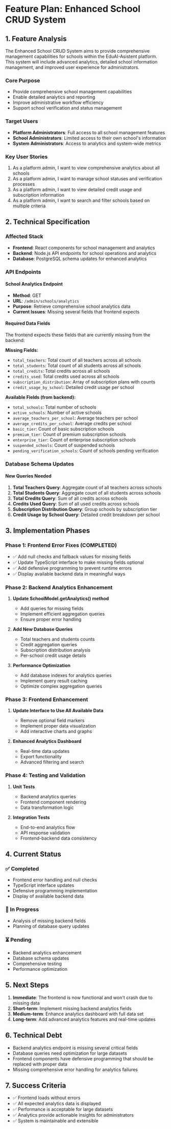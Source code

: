 # Feature Plan: Enhanced School CRUD System

## 1. Feature Analysis

The Enhanced School CRUD System aims to provide comprehensive management capabilities for schools within the EduAI-Asistent platform. This system will include advanced analytics, detailed school information management, and improved user experience for administrators.

### Core Purpose
- Provide comprehensive school management capabilities
- Enable detailed analytics and reporting
- Improve administrative workflow efficiency
- Support school verification and status management

### Target Users
- **Platform Administrators**: Full access to all school management features
- **School Administrators**: Limited access to their own school's information
- **System Administrators**: Access to analytics and system-wide metrics

### Key User Stories
1. As a platform admin, I want to view comprehensive analytics about all schools
2. As a platform admin, I want to manage school statuses and verification processes
3. As a platform admin, I want to view detailed credit usage and subscription information
4. As a platform admin, I want to search and filter schools based on multiple criteria

## 2. Technical Specification

### Affected Stack
- **Frontend**: React components for school management and analytics
- **Backend**: Node.js API endpoints for school operations and analytics
- **Database**: PostgreSQL schema updates for enhanced analytics

### API Endpoints

#### School Analytics Endpoint
- **Method**: GET
- **URL**: `/admin/schools/analytics`
- **Purpose**: Retrieve comprehensive school analytics data
- **Current Issues**: Missing several fields that frontend expects

#### Required Data Fields
The frontend expects these fields that are currently missing from the backend:

**Missing Fields:**
- `total_teachers`: Total count of all teachers across all schools
- `total_students`: Total count of all students across all schools  
- `total_credits`: Total credits across all schools
- `credits_used`: Total credits used across all schools
- `subscription_distribution`: Array of subscription plans with counts
- `credit_usage_by_school`: Detailed credit usage per school

**Available Fields (from backend):**
- `total_schools`: Total number of schools
- `active_schools`: Number of active schools
- `average_teachers_per_school`: Average teachers per school
- `average_credits_per_school`: Average credits per school
- `basic_tier`: Count of basic subscription schools
- `premium_tier`: Count of premium subscription schools
- `enterprise_tier`: Count of enterprise subscription schools
- `suspended_schools`: Count of suspended schools
- `pending_verification_schools`: Count of schools pending verification

### Database Schema Updates

#### New Queries Needed
1. **Total Teachers Query**: Aggregate count of all teachers across schools
2. **Total Students Query**: Aggregate count of all students across schools
3. **Total Credits Query**: Sum of all credits across schools
4. **Credits Used Query**: Sum of all used credits across schools
5. **Subscription Distribution Query**: Group schools by subscription tier
6. **Credit Usage by School Query**: Detailed credit breakdown per school

## 3. Implementation Phases

### Phase 1: Frontend Error Fixes (COMPLETED)
- ✅ Add null checks and fallback values for missing fields
- ✅ Update TypeScript interface to make missing fields optional
- ✅ Add defensive programming to prevent runtime errors
- ✅ Display available backend data in meaningful ways

### Phase 2: Backend Analytics Enhancement
1. **Update SchoolModel.getAnalytics() method**
   - Add queries for missing fields
   - Implement efficient aggregation queries
   - Ensure proper error handling

2. **Add New Database Queries**
   - Total teachers and students counts
   - Credit aggregation queries
   - Subscription distribution analysis
   - Per-school credit usage details

3. **Performance Optimization**
   - Add database indexes for analytics queries
   - Implement query result caching
   - Optimize complex aggregation queries

### Phase 3: Frontend Enhancement
1. **Update Interface to Use All Available Data**
   - Remove optional field markers
   - Implement proper data visualization
   - Add interactive charts and graphs

2. **Enhanced Analytics Dashboard**
   - Real-time data updates
   - Export functionality
   - Advanced filtering and search

### Phase 4: Testing and Validation
1. **Unit Tests**
   - Backend analytics queries
   - Frontend component rendering
   - Data transformation logic

2. **Integration Tests**
   - End-to-end analytics flow
   - API response validation
   - Frontend-backend data consistency

## 4. Current Status

### ✅ Completed
- Frontend error handling and null checks
- TypeScript interface updates
- Defensive programming implementation
- Display of available backend data

### 🔄 In Progress
- Analysis of missing backend fields
- Planning of database query updates

### ⏳ Pending
- Backend analytics enhancement
- Database schema updates
- Comprehensive testing
- Performance optimization

## 5. Next Steps

1. **Immediate**: The frontend is now functional and won't crash due to missing data
2. **Short-term**: Implement missing backend analytics fields
3. **Medium-term**: Enhance analytics dashboard with full data set
4. **Long-term**: Add advanced analytics features and real-time updates

## 6. Technical Debt

- Backend analytics endpoint is missing several critical fields
- Database queries need optimization for large datasets
- Frontend components have defensive programming that should be replaced with proper data
- Missing comprehensive error handling for analytics failures

## 7. Success Criteria

- ✅ Frontend loads without errors
- ✅ All expected analytics data is displayed
- ✅ Performance is acceptable for large datasets
- ✅ Analytics provide actionable insights for administrators
- ✅ System is maintainable and extensible
